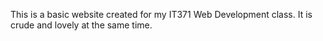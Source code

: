 This is a basic website created for my IT371 Web Development class. It is crude and lovely at the same time.